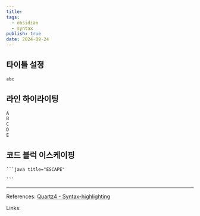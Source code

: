 ```yaml
---
title: 
tags:
  - obsidian
  - syntax
publish: true
date: 2024-09-24
---
```

## 타이틀 설정

```java title="타이틀 ABC"
abc
```

## 라인 하이라이팅
```java {1-3,4}
A
B
C
D
E
```

## 코드 블럭 이스케이핑

````
```java title="ESCAPE"

```
````

---
References: [Quartz4 - Syntax-highlighting](https://quartz.jzhao.xyz/features/syntax-highlighting)

Links: 